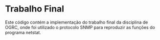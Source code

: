 # Trabalho Final 

Este código contém a implementação do trabalho final da disciplina de OGRC, onde foi utilizado o protocolo SNMP para reproduzir as funções do programa netstat.
